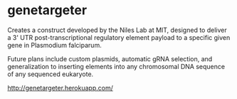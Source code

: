 # genetargeter

Creates a construct developed by the Niles Lab at MIT, designed to deliver a 3' UTR post-transcriptional regulatory element payload to a specific given gene in Plasmodium falciparum.

Future plans include custom plasmids, automatic gRNA selection, and generalization to inserting elements into any chromosomal DNA sequence of any sequenced eukaryote.

http://genetargeter.herokuapp.com/
